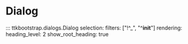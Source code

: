 # Dialog

::: ttkbootstrap.dialogs.Dialog selection: filters: ["!^_", "^__init__"] rendering: heading_level: 2 show_root_heading: true